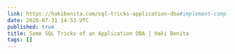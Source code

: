 ```yaml
---
link: https://hakibenita.com/sql-tricks-application-dba#implement-complete-processes-using-with-and-returning
date: 2020-07-31 14:53 UTC
published: true
title: Some SQL Tricks of an Application DBA | Haki Benita
tags: []
---
```



